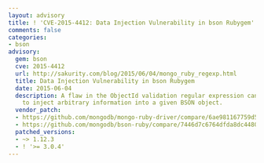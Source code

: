 ```yaml
---
layout: advisory
title: ! 'CVE-2015-4412: Data Injection Vulnerability in bson Rubygem'
comments: false
categories:
- bson
advisory:
  gem: bson
  cve: 2015-4412
  url: http://sakurity.com/blog/2015/06/04/mongo_ruby_regexp.html
  title: Data Injection Vulnerability in bson Rubygem
  date: 2015-06-04
  description: A flaw in the ObjectId validation regular expression can enable attackers
    to inject arbitrary information into a given BSON object.
  vendor_patch:
  - https://github.com/mongodb/mongo-ruby-driver/compare/6ae981167759d5819ba3d41e374e5b2af5b79077~1...9859a3ab9773a8a883eb8438b665a921cc991c71
  - https://github.com/mongodb/bson-ruby/compare/7446d7c6764dfda8dc4480ce16d5c023e74be5ca...28f34978a85b689a4480b4d343389bf4886522e7
  patched_versions:
  - ~> 1.12.3
  - ! '>= 3.0.4'
---
```


